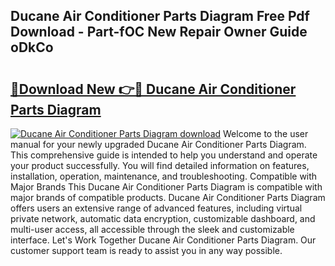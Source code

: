 ## Ducane Air Conditioner Parts Diagram Free Pdf Download - Part-fOC New Repair Owner Guide oDkCo

# <h2><a href="http://dfh67k.blite.top/?on=Ducane+Air+Conditioner+Parts+Diagram">🔗Download New 👉🔴 Ducane Air Conditioner Parts Diagram</a></h2>

[![Ducane Air Conditioner Parts Diagram download](https://i.imgur.com/lujVjoI.png)](http://dfh67k.blite.top/?on=Ducane+Air+Conditioner+Parts+Diagram)
Welcome to the user manual for your newly upgraded Ducane Air Conditioner Parts Diagram. This comprehensive guide is intended to help you understand and operate your product successfully. You will find detailed information on features, installation, operation, maintenance, and troubleshooting. Compatible with Major Brands This Ducane Air Conditioner Parts Diagram is compatible with major brands of compatible products. Ducane Air Conditioner Parts Diagram offers users an extensive range of advanced features, including virtual private network, automatic data encryption, customizable dashboard, and multi-user access, all accessible through the sleek and customizable interface. Let's Work Together Ducane Air Conditioner Parts Diagram. Our customer support team is ready to assist you in any way possible.
